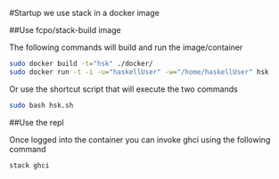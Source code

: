 #Startup
we use stack in a docker image

##Use fcpo/stack-build image

The following commands will build and run the image/container

```sh
sudo docker build -t="hsk" ./docker/
sudo docker run -t -i -u="haskellUser" -w="/home/haskellUser" hsk
```

Or use the shortcut script that will execute the two commands

```sh
sudo bash hsk.sh
```

##Use the repl

Once logged into the container you can invoke ghci using the following command
```sh
stack ghci
```

